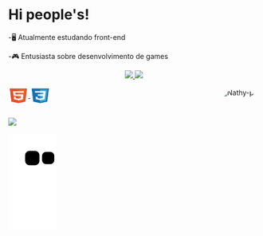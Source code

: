 # Hi people's! 

-🖥️ Atualmente estudando front-end

-🎮 Entusiasta sobre desenvolvimento de games


<div align="center">
  <a href="https://github.com/nathycabral">
  <img height="180em" src="https://github-readme-stats.vercel.app/api?username=nathycabral&show_icons=true&theme=aura&include_all_commits=true&count_private=true"/>
  <img height="180em" src="https://github-readme-stats.vercel.app/api/top-langs/?username=nathycabral&layout=compact&langs_count=7&theme=aura"/>
</div>
<div style="display: inline_block"><br>
  <img align="center" alt="Nathy-HTML" height="30" width="40" src="https://raw.githubusercontent.com/devicons/devicon/master/icons/html5/html5-original.svg">
  <img align="center" alt="Nathy-CSS" height="30" width="40" src="https://raw.githubusercontent.com/devicons/devicon/master/icons/css3/css3-original.svg">
    <img align="right" alt="Nathy-pic" height="150" style="border-radius:50px;" src="https://media.discordapp.net/attachments/830939626897408031/957362968717316116/338224_egx27jK3.png?width=513&height=513">
</div>
 

 ##
  <a href="https://www.linkedin.com/in/nath%C3%A1lliacabral/" target="_blank"><img src="https://img.shields.io/badge/-LinkedIn-%230077B5?style=for-the-badge&logo=linkedin&logoColor=white" target="_blank"></a> 
 
 ![Snake animation](https://github.com/nathycabral/nathycabral/blob/output/github-contribution-grid-snake.svg)
